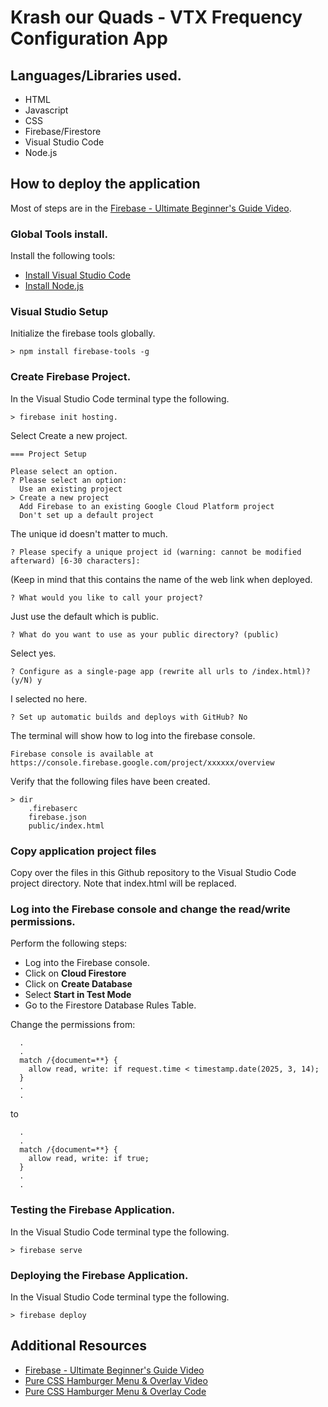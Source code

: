 # Krash our Quads - VTX Frequency Configuration App

## Languages/Libraries used.
* HTML
* Javascript
* CSS
* Firebase/Firestore
* Visual Studio Code
* Node.js
	
## How to deploy the application

Most of steps are in the [Firebase - Ultimate Beginner's Guide Video](https://www.youtube.com/watch?v=9kRgVxULbag).

### Global Tools install.

Install the following tools:

* [Install Visual Studio Code](https://code.visualstudio.com/download)
* [Install Node.js](https://nodejs.org/en/download)
 
### Visual Studio Setup

Initialize the firebase tools globally.

```console
> npm install firebase-tools -g 
```
 
### Create Firebase Project. 

In the Visual Studio Code terminal type the following.

```console
> firebase init hosting.
```

Select Create a new project.
```console
=== Project Setup

Please select an option.
? Please select an option:
  Use an existing project
> Create a new project
  Add Firebase to an existing Google Cloud Platform project
  Don't set up a default project
```
  
The unique id doesn't matter to much.
```console
? Please specify a unique project id (warning: cannot be modified afterward) [6-30 characters]:
```

(Keep in mind that this contains the name of the web link when deployed.
```console
? What would you like to call your project? 
```

Just use the default which is public.
```console
? What do you want to use as your public directory? (public) 
```

Select yes.
```console
? Configure as a single-page app (rewrite all urls to /index.html)? (y/N) y
```

I selected no here.
```console
? Set up automatic builds and deploys with GitHub? No
```

The terminal will show how to log into the firebase console.
```console
Firebase console is available at
https://console.firebase.google.com/project/xxxxxx/overview
```

Verify that the following files have been created.
```console
> dir
	.firebaserc
	firebase.json
	public/index.html
```

### Copy application project files

Copy over the files in this Github repository to the Visual Studio Code project directory.  Note that index.html will be replaced.

### Log into the Firebase console and change the read/write permissions.

Perform the following steps:

* Log into the Firebase console.
* Click on **Cloud Firestore**
* Click on **Create Database**
* Select **Start in Test Mode**
* Go to the Firestore Database Rules Table.  

Change the permissions from:

```console
  .
  .
  match /{document=**} {
    allow read, write: if request.time < timestamp.date(2025, 3, 14);
  }
  .
  .
```

to 

```console
  .
  .
  match /{document=**} {
    allow read, write: if true;
  }
  .
  .
```


### Testing the Firebase Application.

In the Visual Studio Code terminal type the following.

```console
> firebase serve
```

### Deploying the Firebase Application.

In the Visual Studio Code terminal type the following.

```console
> firebase deploy
```

 
## Additional Resources

* [Firebase - Ultimate Beginner's Guide Video](https://www.youtube.com/watch?v=9kRgVxULbag)
* [Pure CSS Hamburger Menu & Overlay Video](https://www.youtube.com/watch?v=DZg6UfS5zYg)
* [Pure CSS Hamburger Menu & Overlay Code](https://codepen.io/bradtraversy/pen/vMGBjQ)